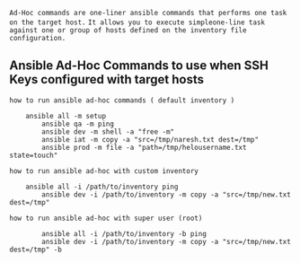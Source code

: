 `Ad-Hoc commands are one-liner ansible commands that performs one task on the target host.`
`It allows you to execute simpleone-line task against one or group of hosts defined on the inventory file configuration.`

## Ansible Ad-Hoc Commands to use when SSH Keys configured with target hosts

```
how to run ansible ad-hoc commands ( default inventory )

	ansible all -m setup
        ansible qa -m ping
        ansible dev -m shell -a "free -m"
        ansible iat -m copy -a "src=/tmp/naresh.txt dest=/tmp"
        ansible prod -m file -a "path=/tmp/helousername.txt state=touch"

how to run ansible ad-hoc with custom inventory

	ansible all -i /path/to/inventory ping
        ansible dev -i /path/to/inventory -m copy -a "src=/tmp/new.txt dest=/tmp"

how to run ansible ad-hoc with super user (root)

        ansible all -i /path/to/inventory -b ping
        ansible dev -i /path/to/inventory -m copy -a "src=/tmp/new.txt dest=/tmp" -b
```
